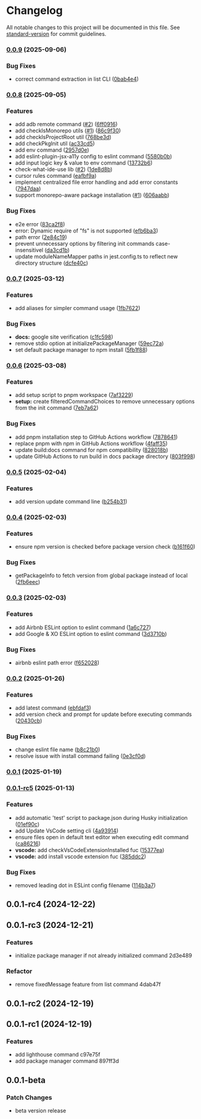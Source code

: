 # Changelog

All notable changes to this project will be documented in this file. See [standard-version](https://github.com/conventional-changelog/standard-version) for commit guidelines.

### [0.0.9](https://github.com/in-ch/setup/compare/v0.0.8...v0.0.9) (2025-09-06)


### Bug Fixes

* correct command extraction in list CLI ([0bab4e4](https://github.com/in-ch/setup/commit/0bab4e4c13bcffc3e120cf5e5e9895948438d361))

### [0.0.8](https://github.com/in-ch/setup/compare/v0.0.7...v0.0.8) (2025-09-05)


### Features

* add adb remote command ([#2](https://github.com/in-ch/setup/issues/2)) ([6ff0916](https://github.com/in-ch/setup/commit/6ff09163543faeec7163157ba1ee8feb193f3402))
* add checkIsMonorepo utils ([#1](https://github.com/in-ch/setup/issues/1)) ([86c9f30](https://github.com/in-ch/setup/commit/86c9f300ad46f03d2e492784b9391a8737aade4a))
* add checkIsProjectRoot util ([768be3d](https://github.com/in-ch/setup/commit/768be3dd683314517dff70c7cee4cc007f42cb68))
* add checkPkgInit util ([ac33cd5](https://github.com/in-ch/setup/commit/ac33cd55a440bd462024ff47d25c879f270b3885))
* add env command ([2957d0e](https://github.com/in-ch/setup/commit/2957d0e7b4bc1032ed5cc7c60649b782298ab5e6))
* add eslint-plugin-jsx-a11y config to eslint command ([5580b0b](https://github.com/in-ch/setup/commit/5580b0b9248bbf944ae5b81dea709deffe615dbe))
* add input logic key & value to env command ([13732b6](https://github.com/in-ch/setup/commit/13732b6fbb48782faef47ea4d8d60fe83f8f8a8a))
* check-what-ide-use lib ([#2](https://github.com/in-ch/setup/issues/2)) ([1de8d8b](https://github.com/in-ch/setup/commit/1de8d8b43f2c6d16542440985160872929b6d41b))
* cursor rules command ([eafbf9a](https://github.com/in-ch/setup/commit/eafbf9a58f51983931e48ccc1ab2ff274eabbf68))
* implement centralized file error handling and add error constants ([7947daa](https://github.com/in-ch/setup/commit/7947daac0f3df05a4e541a95417049b4539c8b32))
* support monorepo-aware package installation ([#1](https://github.com/in-ch/setup/issues/1)) ([606aabb](https://github.com/in-ch/setup/commit/606aabbffbdad5aa98e59d0f770a78e7c833d5df))


### Bug Fixes

* e2e error ([83ca2f8](https://github.com/in-ch/setup/commit/83ca2f8031a7debd58ee99330b0ada89d92e296b))
* error: Dynamic require of "fs" is not supported ([efb6ba3](https://github.com/in-ch/setup/commit/efb6ba35646e68c051f75bdab117ab9b0700ebc4))
* path error ([2e84c19](https://github.com/in-ch/setup/commit/2e84c19de8aa48e2dc9be1f8962575040db4c364))
* prevent unnecessary options by filtering init commands case-insensitivel ([da3cd1b](https://github.com/in-ch/setup/commit/da3cd1b865e4feda11dbdc93fae965014aa2f68a))
* update moduleNameMapper paths in jest.config.ts to reflect new directory structure ([dcfe40c](https://github.com/in-ch/setup/commit/dcfe40cd6f79e0f8f3f117fb7b5d1f1445741e52))

### [0.0.7](https://github.com/in-ch/setup/compare/v0.0.6...v0.0.7) (2025-03-12)


### Features

* add aliases for simpler command usage ([1fb7622](https://github.com/in-ch/setup/commit/1fb76229c1d0d9bc213be6bc86f3d24a4f32af23))


### Bug Fixes

* **docs:** google site verification ([c1fc598](https://github.com/in-ch/setup/commit/c1fc598cce35b0518cabb5015ad7f0ac7e11c662))
* remove stdio option at initializePackageManager ([59ec72a](https://github.com/in-ch/setup/commit/59ec72a0a35d024dfef2630d898b331393a73c7b))
* set default package manager to npm install ([5fb1f88](https://github.com/in-ch/setup/commit/5fb1f884bd12b6247bd9df385a04f0e7ec9bf7de))

### [0.0.6](https://github.com/in-ch/setup/compare/v0.0.5...v0.0.6) (2025-03-08)


### Features

* add setup script to pnpm workspace ([7af3229](https://github.com/in-ch/setup/commit/7af3229fefc9c41505be36f5eb56a1f6b5a0ccfc))
* **setup:** create filteredCommandChoices to remove unnecessary options from the init command ([7eb7a62](https://github.com/in-ch/setup/commit/7eb7a62f525369902cbb002f2d63dfde70334c31))


### Bug Fixes

* add pnpm installation step to GitHub Actions workflow ([7878641](https://github.com/in-ch/setup/commit/787864189111904245c3041742b381079dca6781))
* replace pnpm with npm in GitHub Actions workflow ([4faff35](https://github.com/in-ch/setup/commit/4faff35541b20918bffe39425f9b2f1df36a4d3b))
* update build:docs command for npm compatibility ([828018b](https://github.com/in-ch/setup/commit/828018b9b1eabd17db06b0c3c76b2d7db1402151))
* update GitHub Actions to run build in docs package directory ([803f998](https://github.com/in-ch/setup/commit/803f9984c0a4d65ed838f9242a2eb169c43e3e95))

### [0.0.5](https://github.com/in-ch/setup/compare/v0.0.4...v0.0.5) (2025-02-04)


### Features

* add version update command line ([b254b31](https://github.com/in-ch/setup/commit/b254b315464c1a1e6984a85ab9d9946d3c854de8))

### [0.0.4](https://github.com/in-ch/setup/compare/v0.0.3...v0.0.4) (2025-02-03)


### Features

* ensure npm version is checked before package version check ([b161f60](https://github.com/in-ch/setup/commit/b161f603e8ba0ac316cfcd50cb2120288a715f03))


### Bug Fixes

* getPackageInfo to fetch version from global package instead of local ([2fb6eec](https://github.com/in-ch/setup/commit/2fb6eec37169ac542782d9fe38ce35989147520f))

### [0.0.3](https://github.com/in-ch/setup/compare/v0.0.2...v0.0.3) (2025-02-03)


### Features

* add Airbnb ESLint option to eslint command ([1a6c727](https://github.com/in-ch/setup/commit/1a6c727df6f918a4dfe6400087913b49b9dc46f6))
* add Google & XO ESLint option to eslint command ([3d3710b](https://github.com/in-ch/setup/commit/3d3710bc22c1358d169f6a178e9c75dbe2243622))


### Bug Fixes

* airbnb eslint path error ([f652028](https://github.com/in-ch/setup/commit/f6520286a0bef087f4ecf92c8ef8b71c8ec31c9b))

### [0.0.2](https://github.com/in-ch/setup/compare/v0.0.1...v0.0.2) (2025-01-26)


### Features

* add latest command ([ebfdaf3](https://github.com/in-ch/setup/commit/ebfdaf33ad97a82f8185021853c4fa7c1559d16b))
* add version check and prompt for update before executing commands ([20430cb](https://github.com/in-ch/setup/commit/20430cb7f0643b42775ad8342a63a3a1cef8904b))


### Bug Fixes

* change eslint file name ([b8c21b0](https://github.com/in-ch/setup/commit/b8c21b0397d3eefeac9d84f35e7602384df206a2))
* resolve issue with install command failing ([0e3cf0d](https://github.com/in-ch/setup/commit/0e3cf0d4165d756a292b77a877561252ae6ae04c))

### [0.0.1](https://github.com/in-ch/setup/compare/v0.0.1-rc5...v0.0.1) (2025-01-19)

### [0.0.1-rc5](https://github.com/in-ch/setup/compare/v0.0.1-rc4...v0.0.1-rc5) (2025-01-13)

### Features

- add automatic 'test' script to package.json during Husky initialization ([01ef90c](https://github.com/in-ch/setup/commit/01ef90c7557cc57a8baebf515033481e4ff405f0))
- add Update VsCode setting cli ([4a93914](https://github.com/in-ch/setup/commit/4a9391413298a6377c592040edfa9d876576707a))
- ensure files open in default text editor when executing edit command ([ca86216](https://github.com/in-ch/setup/commit/ca86216411aaf94dae5d5cf51605d45aee7935be))
- **vscode:** add checkVsCodeExtensionInstalled fuc ([15377ea](https://github.com/in-ch/setup/commit/15377eaad084e6f015cb4f67394e526ca11e0a44))
- **vscode:** add install vscode extension fuc ([385ddc2](https://github.com/in-ch/setup/commit/385ddc2172ad972ccc5509ce8094d193584fab22))

### Bug Fixes

- removed leading dot in ESLint config filename ([114b3a7](https://github.com/in-ch/setup/commit/114b3a7a1c958cbbf6052664060c7098b55e15ef))

## 0.0.1-rc4 (2024-12-22)

## 0.0.1-rc3 (2024-12-21)

### Features

- initialize package manager if not already initialized command 2d3e489

### Refactor

- remove fixedMessage feature from list command 4dab47f

## 0.0.1-rc2 (2024-12-19)

## 0.0.1-rc1 (2024-12-19)

### Features

- add lighthouse command c97e75f
- add package manager command 897ff3d

## 0.0.1-beta

### Patch Changes

- beta version release
